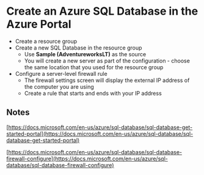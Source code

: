 # Create an Azure SQL Database in the Azure Portal

- Create a resource group
- Create a new SQL Database in the resource group 
  - Use  **Sample (AdventureworksLT)** as the source
  - You will create a new server as part of the configuration - choose the same location that you used for the resource group
- Configure a server-level firewall rule
  - The firewall settings screen will display the external IP address of the computer you are using
  - Create a rule that starts and ends with your IP address



## Notes
[https://docs.microsoft.com/en-us/azure/sql-database/sql-database-get-started-portal](https://docs.microsoft.com/en-us/azure/sql-database/sql-database-get-started-portal)

[https://docs.microsoft.com/en-us/azure/sql-database/sql-database-firewall-configure](https://docs.microsoft.com/en-us/azure/sql-database/sql-database-firewall-configure)
